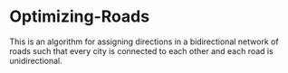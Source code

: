 # Optimizing-Roads
This is an algorithm for assigning directions in a bidirectional network of roads such that every city is connected to each other and each road is unidirectional.
